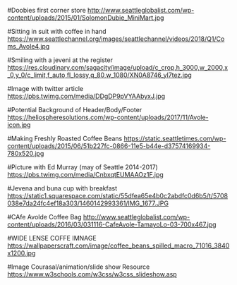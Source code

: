 #Doobies first corner store
http://www.seattleglobalist.com/wp-content/uploads/2015/01/SolomonDubie_MiniMart.jpg


#Sitting in suit with coffee in hand
https://www.seattlechannel.org/images/seattlechannel/videos/2018/Q1/Coms_Avole4.jpg

#Smiling with a jeveni at the register
https://res.cloudinary.com/sagacity/image/upload/c_crop,h_3000,w_2000,x_0,y_0/c_limit,f_auto,fl_lossy,q_80,w_1080/XN0A8746_yl7tez.jpg

#Image with twitter article
https://pbs.twimg.com/media/DDgDP9pVYAAbyxJ.jpg

#Potential Background of Header/Body/Footer
https://heliospheresolutions.com/wp-content/uploads/2017/11/Avole-icon.jpg

#Making Freshly Roasted Coffee Beans
https://static.seattletimes.com/wp-content/uploads/2015/06/51b227fc-0866-11e5-b44e-d37574169934-780x520.jpg

#Picture with Ed Murray (may of Seattle 2014-2017)
https://pbs.twimg.com/media/CnbxqtEUMAAOz1F.jpg

#Jevena and buna cup with breakfast
https://static1.squarespace.com/static/55dfea65e4b0c2abdfc0d6b5/t/5708038e7da24fc4ef18a303/1460142993361/IMG_1677.JPG

#CAfe Avolde Coffee Bag
http://www.seattleglobalist.com/wp-content/uploads/2016/03/031116-CafeAvole-TamayoLo-03-700x467.jpg

#WIDE LENSE COFFE IMNAGE
https://wallpaperscraft.com/image/coffee_beans_spilled_macro_71016_3840x1200.jpg

#Image Courasal/animation/slide show Resource
https://www.w3schools.com/w3css/w3css_slideshow.asp
